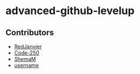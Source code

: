 # advanced-github-levelup

## Contributors

- [RedJanvier](https://github.com/RedJanvier)
- [Code-250](https://github.com/code-250)
- [ShemaM](https://github.com/shemaM)
- [username](github_url)
